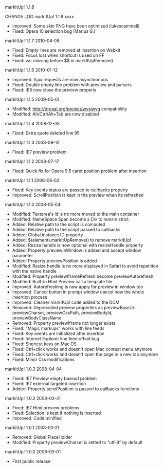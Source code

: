 markItUp! 1.1.8

CHANGE LOG
markItUp! 1.1.8 xxxx
- Improved: Some skin PNG have been optimized (lukescammell)
- Fixed: Opera 10 selection bug (Marius G.)

markItUp! 1.1.7 2010-04-06
- Fixed: Empty lines are removed at insertion on Webkit
- Fixed: Focus lost when shortcut is used on FF
- Fixed: var missing before $$ in markItUpRemove()

markItUp! 1.1.6 2010-01-12
- Improved: Ajax requests are now asynchronous
- Fixed: Double empty line problem with preview and parsers
- Fixed: IE8 now close the preview properly

markItUp! 1.1.5 2009-05-01
- Modified: http://drupal.org/project/wysiwyg compatibility
- Modified: Alt/Ctrl/Alt+Tab are now disabled

markItUp! 1.1.4 2008-12-03
- Fixed: Extra quote deleted line 95

markItUp! 1.1.3 2008-09-12
- Fixed: IE7 preview problem

markItUp! 1.1.2 2008-07-17
- Fixed: Quick fix for Opera 9.5 caret position problem after insertion

markItUp! 1.1.1 2008-06-02
- Fixed: Key events status are passed to callbacks properly
- Improved: ScrollPosition is kept in the preview when its refreshed

markItUp! 1.1.0 2008-05-04
- Modified: Textarea's id is no more moved to the main container
- Modified: NameSpace Span become a Div to remain strict
- Added: Relative path to the script is computed
- Added: Relative path to the script passed to callbacks
- Added: Global instance ID property
- Added: $(element).markItUpRemove() to remove markItUp!
- Added: Resize handle is now optional with resizeHandle property
- Added: Property previewInWindow is added and accept window parameter
- Added: Property previewPosition is added
- Modified: Resize handle is no more displayed in Safari to avoid repetition with the native handle
- Modified: Property previewIframeRefresh become previewAutorefresh
- Modified: Built-in Html Preview call a template file
- Improved: Autorefreshing is now apply for preview in window too
- Improved: Cancel button in prompt window cancel now the whole insertion process
- Improved: Cleaner markItUp! code added to the DOM
- Removed: Depreciated preview properties as previewBaseUrl, previewCharset, previewCssPath, previewBodyId, previewBodyClassName
- Removed: Property previewIframe not longer exists
- Fixed: "Magic markups" works with line feeds
- Fixed: Key events are initialized after insertion
- Fixed: Internet Explorer line feed offset bug
- Fixed: Shortcut keys on Mac OS
- Fixed: Ctrl+click works and doesn't open Mac context menu anymore
- Fixed: Ctrl+click works and doesn't open the page in a new tab anymore
- Fixed: Minor Css modifications

markItUp! 1.0.3 2008-04-04
- Fixed: IE7 Preview empty baseurl problem
- Fixed: IE7 external targeted insertion
- Added: Property scrollPosition is passed to callbacks functions

markItUp! 1.0.2 2008-03-31
- Fixed: IE7 Html preview problems
- Fixed: Selection is kept if nothing is inserted
- Improved: Code minified

markItUp! 1.0.1 2008-03-21
- Removed: Global PlaceHolder
- Modified: Property previewCharset is setted to "utf-8" by default

markItUp! 1.0.0 2008-03-01
- First public release

